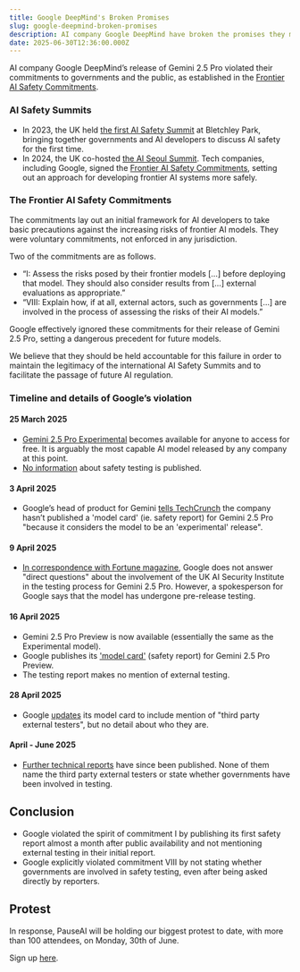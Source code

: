 ```yaml
---
title: Google DeepMind's Broken Promises
slug: google-deepmind-broken-promises
description: AI company Google DeepMind have broken the promises they made to the public.
date: 2025-06-30T12:36:00.000Z
---
```


AI company Google DeepMind’s release of Gemini 2.5 Pro violated their commitments to governments and the public, as established in the [Frontier AI Safety Commitments](https://www.gov.uk/government/publications/frontier-ai-safety-commitments-ai-seoul-summit-2024/frontier-ai-safety-commitments-ai-seoul-summit-2024).

### AI Safety Summits

- In 2023, the UK held [the first AI Safety Summit](https://www.gov.uk/government/topical-events/ai-safety-summit-2023) at Bletchley Park, bringing together governments and AI developers to discuss AI safety for the first time.
- In 2024, the UK co-hosted [the AI Seoul Summit](https://www.gov.uk/government/topical-events/ai-seoul-summit-2024). Tech companies, including Google, signed the [Frontier AI Safety Commitments](https://www.gov.uk/government/publications/frontier-ai-safety-commitments-ai-seoul-summit-2024/frontier-ai-safety-commitments-ai-seoul-summit-2024), setting out an approach for developing frontier AI systems more safely.

### The Frontier AI Safety Commitments

The commitments lay out an initial framework for AI developers to take basic precautions against the increasing risks of frontier AI models. They were voluntary commitments, not enforced in any jurisdiction.

Two of the commitments are as follows.

- “I: Assess the risks posed by their frontier models \[…] before deploying that model. They should also consider results from \[…] external evaluations as appropriate.”
- “VIII: Explain how, if at all, external actors, such as governments \[…] are involved in the process of assessing the risks of their AI models.”

Google effectively ignored these commitments for their release of Gemini 2.5 Pro, setting a dangerous precedent for future models.

We believe that they should be held accountable for this failure in order to maintain the legitimacy of the international AI Safety Summits and to facilitate the passage of future AI regulation.

### Timeline and details of Google’s violation

#### 25 March 2025

- [Gemini 2.5 Pro Experimental](https://blog.google/technology/google-deepmind/gemini-model-thinking-updates-march-2025/) becomes available for anyone to access for free. It is arguably the most capable AI model released by any company at this point.
- [No information](https://fortune.com/2025/04/09/google-gemini-2-5-pro-missing-model-card-in-apparent-violation-of-ai-safety-promises-to-us-government-international-bodies/) about safety testing is published.

#### 3 April 2025

- Google’s head of product for Gemini [tells TechCrunch](https://techcrunch.com/2025/04/03/google-is-shipping-gemini-models-faster-than-its-ai-safety-reports/) the company hasn’t published a 'model card' (ie. safety report) for Gemini 2.5 Pro "because it considers the model to be an 'experimental' release".

#### 9 April 2025

- [In correspondence with Fortune magazine](https://fortune.com/2025/04/09/google-gemini-2-5-pro-missing-model-card-in-apparent-violation-of-ai-safety-promises-to-us-government-international-bodies), Google does not answer "direct questions" about the involvement of the UK AI Security Institute in the testing process for Gemini 2.5 Pro. However, a spokesperson for Google says that the model has undergone pre-release testing.

#### 16 April 2025

- Gemini 2.5 Pro Preview is now available (essentially the same as the Experimental model).
- Google publishes its ['model card'](https://web.archive.org/web/20250417044145/https://storage.googleapis.com/model-cards/documents/gemini-2.5-pro-preview.pdf) (safety report) for Gemini 2.5 Pro Preview.
- The testing report makes no mention of external testing.

#### 28 April 2025

- Google [updates](https://web.archive.org/web/20250502190015/https://storage.googleapis.com/model-cards/documents/gemini-2.5-pro-preview.pdf) its model card to include mention of "third party external testers", but no detail about who they are.

#### April - June 2025

- [Further technical reports](https://storage.googleapis.com/deepmind-media/gemini/gemini_v2_5_report.pdf) have since been published. None of them name the third party external testers or state whether governments have been involved in testing.

## Conclusion

- Google violated the spirit of commitment I by publishing its first safety report almost a month after public availability and not mentioning external testing in their initial report.
- Google explicitly violated commitment VIII by not stating whether governments are involved in safety testing, even after being asked directly by reporters.

## Protest

In response, PauseAI will be holding our biggest protest to date, with more than 100 attendees, on Monday, 30th of June.

Sign up [here](https://pauseai.info/deepmind-protest-2025).
